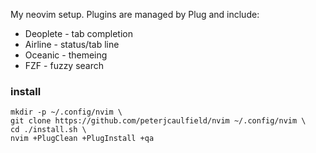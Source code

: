 My neovim setup. Plugins are managed by Plug and include:

- Deoplete - tab completion
- Airline - status/tab line
- Oceanic - themeing
- FZF - fuzzy search

### install
```
mkdir -p ~/.config/nvim \
git clone https://github.com/peterjcaulfield/nvim ~/.config/nvim \
cd ./install.sh \
nvim +PlugClean +PlugInstall +qa
```
